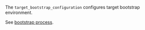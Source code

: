 
The `target_bootstrap_configuration` configures target bootstrap environment.

See [bootstrap process][1].

[1]: /docs/bootstrap/readme.md

